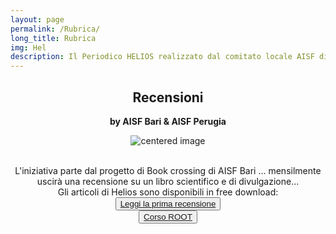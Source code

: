 ```yaml
---
layout: page
permalink: /Rubrica/
long_title: Rubrica
img: Hel
description: Il Periodico HELIOS realizzato dal comitato locale AISF di Perugia
---
```

<link rel="stylesheet" href="https://maxcdn.bootstrapcdn.com/font-awesome/4.7.0/css/font-awesome.min.css">
<center>
<center><h2><b>Recensioni </b></h2>
<h7><b>by AISF Bari & AISF Perugia </b></h7>
</center>

 <figure>
<center>
    <img src="/perugia/ImgSlideShow/BARI-PERUGIA.png" alt="centered image" style="max-width:76%"
    height="auto" width="auto" class="responsive" >
</center>
</figure>

<section>

<br>
L'iniziativa parte dal progetto di Book crossing di AISF Bari ...
mensilmente uscirà una recensione su un libro scientifico e di divulgazione...
<br>Gli articoli di Helios sono disponibili in free download:<br>

<center>
<button> <type="button"> <a href="/perugia/ROOT"> Leggi la prima recensione </button>
</center>

</section>
<button> <a href="/perugia/ROOT"> Corso ROOT
